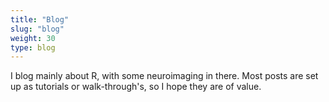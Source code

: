 ```yaml
---
title: "Blog"
slug: "blog"
weight: 30
type: blog
---
```


I blog mainly about R, with some neuroimaging in there. Most posts are set up as tutorials or walk-through's, so I hope they are of value.
